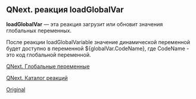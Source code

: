 ## QNext. реакция loadGlobalVar

**loadGlobalVar** — эта реакция загрузит или обновит значения глобальных переменных.

После реакции loadGlobalVariable значение динамической переменной будет доступно в переменной ${globalVar.CodeName}, где CodeName - это код глобальной переменной.



[QNext. Глобальные переменные](/docs-test/_export/admin/globalvariables-about)

[QNext. Каталог реакций](/docs-test/_export/reactions)
  
[Original](https://telegra.ph/QNext-admin-reaction-loadGlobalVariable-05-08)